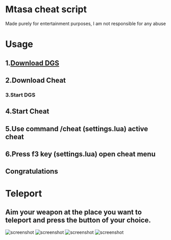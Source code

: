 # Mtasa cheat script
Made purely for entertainment purposes, I am not responsible for any abuse

# Usage
## 1.[Download DGS](https://github.com/thisdp/dgs/tree/master)
## 2.Download Cheat
### 3.Start DGS
## 4.Start Cheat
## 5.Use command /cheat (settings.lua) active cheat
## 6.Press f3 key (settings.lua) open cheat menu
## Congratulations

# Teleport
## Aim your weapon at the place you want to teleport and press the button of your choice.

![screenshot](https://i.imgur.com/nSnpGkX.png)
![screenshot](https://i.imgur.com/9f7ICrZ.png)
![screenshot](https://i.imgur.com/WKOubwo.png)
![screenshot](https://i.imgur.com/ysapFt2.png)

